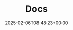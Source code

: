 ---
title : "Docs"
description: "Decentrafly.org docs."
lead: ""
date: 2025-02-06T08:48:23+00:00
lastmod: 2025-02-06T08:48:23+00:00
draft: false
images: []
---